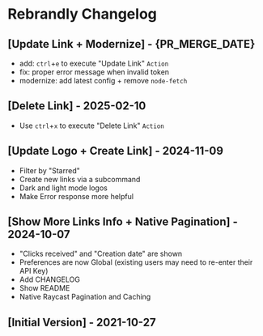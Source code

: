# Rebrandly Changelog

## [Update Link + Modernize] - {PR_MERGE_DATE}

- add: `ctrl`+`e` to execute "Update Link" `Action`
- fix: proper error message when invalid token
- modernize: add latest config + remove `node-fetch`

## [Delete Link] - 2025-02-10

- Use `ctrl`+`x` to execute "Delete Link" `Action`

## [Update Logo + Create Link] - 2024-11-09

- Filter by "Starred"
- Create new links via a subcommand
- Dark and light mode logos
- Make Error response more helpful

## [Show More Links Info + Native Pagination] - 2024-10-07

- "Clicks received" and "Creation date" are shown
- Preferences are now Global (existing users may need to re-enter their API Key)
- Add CHANGELOG
- Show README
- Native Raycast Pagination and Caching

## [Initial Version] - 2021-10-27